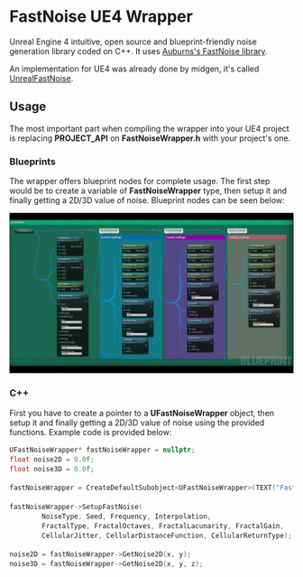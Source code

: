 # FastNoise UE4 Wrapper

Unreal Engine 4 intuitive, open source and blueprint-friendly noise generation library coded on C++. It uses [Auburns's FastNoise library](https://github.com/Auburns/FastNoise).

An implementation for UE4 was already done by midgen, it's called [UnrealFastNoise](https://github.com/midgen/UnrealFastNoise).

## Usage

The most important part when compiling the wrapper into your UE4 project is replacing **PROJECT_API** on **FastNoiseWrapper.h** with your project's one.

### Blueprints

The wrapper offers blueprint nodes for complete usage. The first step would be to create a variable of **FastNoiseWrapper** type, then setup it and finally getting a 2D/3D value of noise. Blueprint nodes can be seen below: 

![FastNoise wrapper blueprint nodes](https://github.com/Rockam/FastNoise-UE4-Wrapper/blob/master/Blueprint_nodes.jpg "FastNoise wrapper blueprint nodes")

### C++ 

First you have to create a pointer to a **UFastNoiseWrapper** object, then setup it and finally getting a 2D/3D value of noise using the provided functions. Example code is provided below:

```cpp
UFastNoiseWrapper* fastNoiseWrapper = nullptr;
float noise2D = 0.0f;
float noise3D = 0.0f;

fastNoiseWrapper = CreateDefaultSubobject<UFastNoiseWrapper>(TEXT("FastNoiseWrapper"));

fastNoiseWrapper->SetupFastNoise(
		NoiseType, Seed, Frequency, Interpolation,
		FractalType, FractalOctaves, FractalLacunarity, FractalGain,
		CellularJitter, CellularDistanceFunction, CellularReturnType);

noise2D = fastNoiseWrapper->GetNoise2D(x, y);
noise3D = fastNoiseWrapper->GetNoise2D(x, y, z);
```
